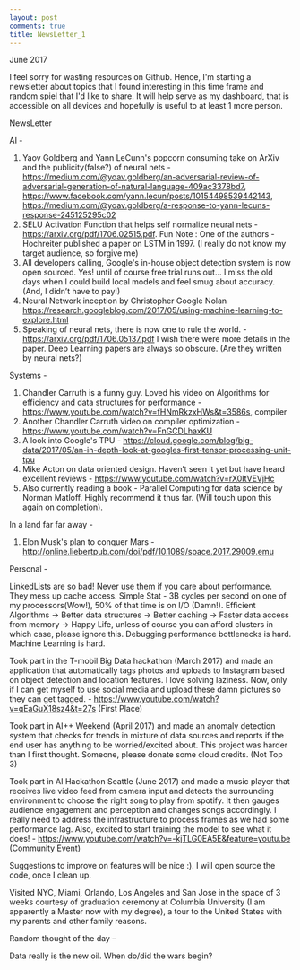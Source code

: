 ```yaml
---
layout: post
comments: true
title: NewsLetter_1
---
```


June 2017

I feel sorry for wasting resources on Github. Hence, I'm starting a newsletter about topics that I found interesting in this time frame and random spiel that I'd like to share. It will help serve as my dashboard, that is accessible on all devices and hopefully is useful to at least 1 more person.

NewsLetter 

AI -

1. Yaov Goldberg and Yann LeCunn's popcorn consuming take on ArXiv and the publicity(false?) of neural nets - https://medium.com/@yoav.goldberg/an-adversarial-review-of-adversarial-generation-of-natural-language-409ac3378bd7, https://www.facebook.com/yann.lecun/posts/10154498539442143, https://medium.com/@yoav.goldberg/a-response-to-yann-lecuns-response-245125295c02
2. SELU Activation Function that helps self normalize neural nets - https://arxiv.org/pdf/1706.02515.pdf. Fun Note : One of the authors - Hochreiter published a paper on LSTM in 1997. (I really do not know my target audience, so forgive me)
3. All developers calling, Google's in-house object detection system is now open sourced. Yes! until of course free trial runs out... I miss the old days when I could build local models and feel smug about accuracy. (And, I didn’t have to pay!)
4. Neural Network inception by Christopher Google Nolan
https://research.googleblog.com/2017/05/using-machine-learning-to-explore.html
5. Speaking of neural nets, there is now one to rule the world. - https://arxiv.org/pdf/1706.05137.pdf
I wish there were more details in the paper. Deep Learning papers are always so obscure. (Are they written by neural nets?)

Systems - 

1. Chandler Carruth is a funny guy. Loved his video on Algorithms for efficiency and data structures for performance - https://www.youtube.com/watch?v=fHNmRkzxHWs&t=3586s, compiler 
2. Another Chandler Carruth video on compiler optimization - https://www.youtube.com/watch?v=FnGCDLhaxKU
3. A look into Google's TPU - https://cloud.google.com/blog/big-data/2017/05/an-in-depth-look-at-googles-first-tensor-processing-unit-tpu
4. Mike Acton on data oriented design. Haven’t seen it yet but have heard excellent reviews - https://www.youtube.com/watch?v=rX0ItVEVjHc
5. Also currently reading a book - Parallel Computing for data science by Norman Matloff. Highly recommend it thus far. (Will touch upon this again on completion).

In a land far far away -

1. Elon Musk's plan to conquer Mars - http://online.liebertpub.com/doi/pdf/10.1089/space.2017.29009.emu

Personal -

LinkedLists are so bad! Never use them if you care about performance.
They mess up cache access. Simple Stat - 3B cycles per second on one of my processors(Wow!), 50% of that time is on I/O (Damn!). Efficient Algorithms -> Better data structures -> Better caching -> Faster data access from memory -> Happy Life, unless of course you can afford clusters in which case, please ignore this. Debugging performance bottlenecks is hard. Machine Learning is hard. 

Took part in the T-mobil Big Data hackathon (March 2017) and made an application that automatically tags photos and uploads to Instagram based on object detection and location features. I love solving laziness. Now, only if I can get myself to use social media and upload these damn pictures so they can get tagged. - https://www.youtube.com/watch?v=qEaGuX18sz4&t=27s (First Place)

Took part in AI++ Weekend (April 2017) and made an anomaly detection system that checks for trends in mixture of data sources and reports if the end user has anything to be worried/excited about. This project was harder than I first thought. Someone, please donate some cloud credits. (Not Top 3)

Took part in AI Hackathon Seattle (June 2017) and made a music player that receives live video feed from camera input and detects the surrounding environment to choose the right song to play from spotify. It then gauges audience engagement and perception and changes songs accordingly. I really need to address the infrastructure to process frames as we had some performance lag. Also, excited to start training the model to see what it does! - https://www.youtube.com/watch?v=-kjTLG0EA5E&feature=youtu.be (Community Event)

Suggestions to improve on features will be nice :). I will open source the code, once I clean up. 

Visited NYC, Miami, Orlando, Los Angeles and San Jose in the space of 3 weeks courtesy of graduation ceremony at Columbia University (I am apparently a Master now with my degree), a tour to the United States with my parents and other family reasons.

Random thought of the day –

Data really is the new oil. When do/did the wars begin?





